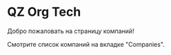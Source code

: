 # QZ Org Tech

Добро пожаловать на страницу компаний!

Смотрите список компаний на вкладке "Companies".

